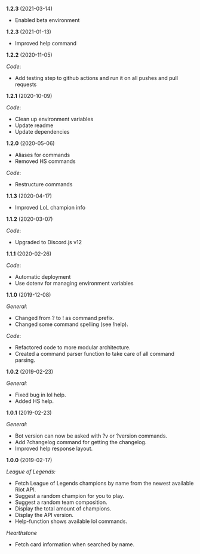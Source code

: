**1.2.3** (2021-03-14)

- Enabled beta environment

**1.2.3** (2021-01-13)

- Improved help command

**1.2.2** (2020-11-05)

_Code_:

- Add testing step to github actions and run it on all pushes and pull requests

**1.2.1** (2020-10-09)

_Code_:

- Clean up environment variables
- Update readme
- Update dependencies

**1.2.0** (2020-05-06)

- Aliases for commands
- Removed HS commands

_Code_:

- Restructure commands

**1.1.3** (2020-04-17)

- Improved LoL champion info

**1.1.2** (2020-03-07)

_Code_:

- Upgraded to Discord.js v12

**1.1.1** (2020-02-26)

_Code_:

- Automatic deployment
- Use dotenv for managing environment variables

**1.1.0** (2019-12-08)

_General_:

- Changed from ? to ! as command prefix.
- Changed some command spelling (see !help).

_Code_:

- Refactored code to more modular architecture.
- Created a command parser function to take care of all command parsing.

**1.0.2** (2019-02-23)

_General:_

- Fixed bug in lol help.
- Added HS help.

**1.0.1** (2019-02-23)

_General:_

- Bot version can now be asked with ?v or ?version commands.
- Add ?changelog command for getting the changelog.
- Improved help response layout.

**1.0.0** (2019-02-17)

_League of Legends:_

- Fetch League of Legends champions by name from the newest available Riot API.
- Suggest a random champion for you to play.
- Suggest a random team composition.
- Display the total amount of champions.
- Display the API version.
- Help-function shows available lol commands.

_Hearthstone_

- Fetch card information when searched by name.
